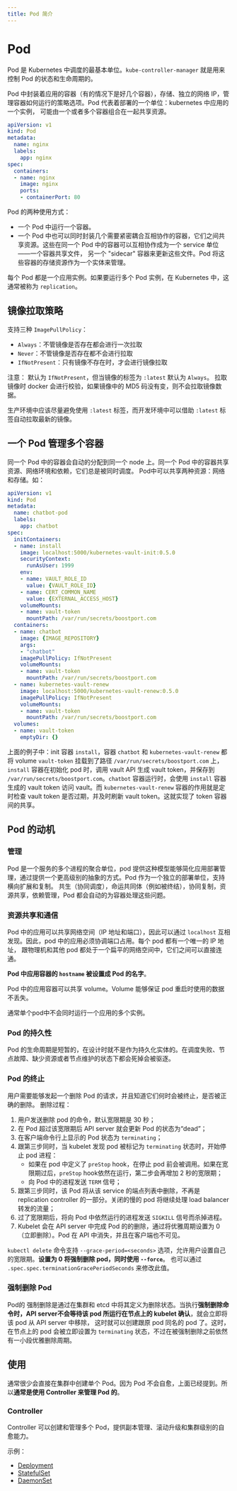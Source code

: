```yaml
---
title: Pod 简介
---
```


# Pod
Pod 是 Kubernetes 中调度的最基本单位。`kube-controller-manager` 就是用来控制 Pod 的状态和生命周期的。

Pod 中封装着应用的容器（有的情况下是好几个容器），存储、独立的网络 IP，管理容器如何运行的策略选项。Pod 代表着部署的一个单位：kubernetes 中应用的一个实例，
可能由一个或者多个容器组合在一起共享资源。

```yml
apiVersion: v1
kind: Pod
metadata:
  name: nginx
  labels:
    app: nginx
spec:
  containers:
  - name: nginx
    image: nginx
    ports:
    - containerPort: 80
```

Pod 的两种使用方式：
- 一个 Pod 中运行一个容器。
- 一个 Pod 中也可以同时封装几个需要紧密耦合互相协作的容器，它们之间共享资源。这些在同一个 Pod 中的容器可以互相协作成为一个 service 单位——一个容器共享文件，
另一个 "sidecar" 容器来更新这些文件。Pod 将这些容器的存储资源作为一个实体来管理。

每个 Pod 都是一个应用实例。如果要运行多个 Pod 实例，在 Kubernetes 中，这通常被称为 `replication`。

## 镜像拉取策略
支持三种 `ImagePullPolicy`：

- `Always`：不管镜像是否存在都会进行一次拉取
- `Never`：不管镜像是否存在都不会进行拉取
- `IfNotPresent`：只有镜像不存在时，才会进行镜像拉取

注意：
默认为 `IfNotPresent`，但当镜像的标签为 `:latest` 默认为 `Always`。
拉取镜像时 docker 会进行校验，如果镜像中的 MD5 码没有变，则不会拉取镜像数据。

生产环境中应该尽量避免使用 `:latest` 标签，而开发环境中可以借助 `:latest` 标签自动拉取最新的镜像。

## 一个 Pod 管理多个容器
同一个 Pod 中的容器会自动的分配到同一个 node 上。同一个 Pod 中的容器共享资源、网络环境和依赖，它们总是被同时调度。
Pod中可以共享两种资源：网络和存储。如：

```yml
apiVersion: v1
kind: Pod
metadata:
  name: chatbot-pod
  labels:
    app: chatbot
spec:
  initContainers:
  - name: install
    image: localhost:5000/kubernetes-vault-init:0.5.0
    securityContext:
      runAsUser: 1999
    env:
    - name: VAULT_ROLE_ID
      value: {VAULT_ROLE_ID}
    - name: CERT_COMMON_NAME
      value: {EXTERNAL_ACCESS_HOST}
    volumeMounts:
    - name: vault-token
      mountPath: /var/run/secrets/boostport.com
  containers:
  - name: chatbot
    image: {IMAGE_REPOSITORY}
    args:
    - "chatbot"
    imagePullPolicy: IfNotPresent
    volumeMounts:
    - name: vault-token
      mountPath: /var/run/secrets/boostport.com
  - name: kubernetes-vault-renew
    image: localhost:5000/kubernetes-vault-renew:0.5.0
    imagePullPolicy: IfNotPresent
    volumeMounts:
    - name: vault-token
      mountPath: /var/run/secrets/boostport.com
  volumes:
  - name: vault-token
    emptyDir: {}
```

上面的例子中：init 容器 `install`，容器 `chatbot` 和 `kubernetes-vault-renew` 都将 volume `vault-token` 挂载到了路径 `/var/run/secrets/boostport.com` 上，
`install` 容器在初始化 pod 时，调用 vault API 生成 vault token，并保存到 `/var/run/secrets/boostport.com`。`chatbot` 容器运行时，会使用 `install` 容器生成的
vault token 访问 vault。而 `kubernetes-vault-renew` 容器的作用就是定时检查 vault token 是否过期，并及时刷新 vault token。这就实现了 token 容器间的共享。


## Pod 的动机
### 管理
Pod 是一个服务的多个进程的聚合单位，pod 提供这种模型能够简化应用部署管理，通过提供一个更高级别的抽象的方式。Pod 作为一个独立的部署单位，支持横向扩展和复制。
共生（协同调度），命运共同体（例如被终结），协同复制，资源共享，依赖管理，Pod 都会自动的为容器处理这些问题。

### 资源共享和通信
Pod 中的应用可以共享网络空间（IP 地址和端口），因此可以通过 `localhost` 互相发现。因此，pod 中的应用必须协调端口占用。每个 pod 都有一个唯一的 IP 地址，
跟物理机和其他 pod 都处于一个扁平的网络空间中，它们之间可以直接连通。

**Pod 中应用容器的 `hostname` 被设置成 Pod 的名字**。

Pod 中的应用容器可以共享 volume。Volume 能够保证 pod 重启时使用的数据不丢失。

通常单个pod中不会同时运行一个应用的多个实例。

### Pod 的持久性
Pod 的生命周期是短暂的，在设计时就不是作为持久化实体的。在调度失败、节点故障、缺少资源或者节点维护的状态下都会死掉会被驱逐。

### Pod 的终止
用户需要能够发起一个删除 Pod 的请求，并且知道它们何时会被终止，是否被正确的删除。
删除过程：
1. 用户发送删除 pod 的命令，默认宽限期是 30 秒；
2. 在 Pod 超过该宽限期后 API server 就会更新 Pod 的状态为“dead”；
3. 在客户端命令行上显示的 Pod 状态为 `terminating`；
4. 跟第三步同时，当 kubelet 发现 pod 被标记为 `terminating` 状态时，开始停止 pod 进程：
   - 如果在 pod 中定义了 `preStop` hook，在停止 pod 前会被调用。如果在宽限期过后，`preStop` hook依然在运行，第二步会再增加 2 秒的宽限期；
   - 向 Pod 中的进程发送 `TERM` 信号；
5. 跟第三步同时，该 Pod 将从该 service 的端点列表中删除，不再是 replication controller 的一部分。关闭的慢的 pod 将继续处理 load balancer 转发的流量；
6. 过了宽限期后，将向 Pod 中依然运行的进程发送 `SIGKILL` 信号而杀掉进程。
7. Kubelet 会在 API server 中完成 Pod 的的删除，通过将优雅周期设置为 0（立即删除）。Pod 在 API 中消失，并且在客户端也不可见。


`kubectl delete` 命令支持 `--grace-period=<seconds>` 选项，允许用户设置自己的宽限期。**设置为 0 将强制删除 pod，同时使用 `--force`**。
也可以通过 `.spec.spec.terminationGracePeriodSeconds` 来修改此值。

### 强制删除 Pod
Pod的 强制删除是通过在集群和 etcd 中将其定义为删除状态。当执行**强制删除命令时，API server不会等待该 pod 所运行在节点上的 kubelet 确认**，就会立即将该 pod 从 API server 中移除，
这时就可以创建跟原 pod 同名的 pod 了。这时，在节点上的 pod 会被立即设置为 `terminating` 状态，不过在被强制删除之前依然有一小段优雅删除周期。

## 使用
通常很少会直接在集群中创建单个 Pod。因为 Pod 不会自愈，上面已经提到。所以**通常是使用 Controller 来管理 Pod 的**。

### Controller
Controller 可以创建和管理多个 Pod，提供副本管理、滚动升级和集群级别的自愈能力。

示例：
- [Deployment](../controller/deployment.html)
- [StatefulSet](../controller/stateful-set.html)
- [DaemonSet](../controller/daemon-set.html)